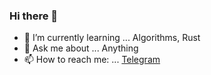 ### Hi there 👋

- 🌱 I’m currently learning ... Algorithms, Rust 
- 💬 Ask me about ... Anything
- 📫 How to reach me: ... [Telegram](https://t.me/serbaevvv)
